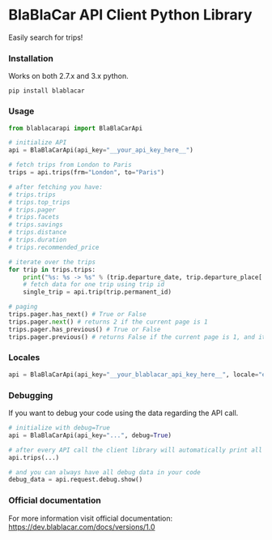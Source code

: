 <h1>BlaBlaCar API Client Python Library</h1>

<p>Easily search for trips!</p>

<h3>Installation</h3>
<p>Works on both 2.7.x and 3.x python.</p>

```
pip install blablacar
```

<h3>Usage</h3>

```python
from blablacarapi import BlaBlaCarApi

# initialize API
api = BlaBlaCarApi(api_key="__your_api_key_here__")

# fetch trips from London to Paris
trips = api.trips(frm="London", to="Paris")

# after fetching you have:
# trips.trips
# trips.top_trips
# trips.pager
# trips.facets
# trips.savings
# trips.distance
# trips.duration
# trips.recommended_price

# iterate over the trips
for trip in trips.trips:
	print("%s: %s -> %s" % (trip.departure_date, trip.departure_place['address'], trip.arrival_place['address']))
	# fetch data for one trip using trip id
	single_trip = api.trip(trip.permanent_id)

# paging
trips.pager.has_next() # True or False
trips.pager.next() # returns 2 if the current page is 1
trips.pager.has_previous() # True or False
trips.pager.previous() # returns False if the current page is 1, and it returns 1 if current page is 2
```

<h3>Locales</h3>

```python
api = BlaBlaCarApi(api_key="__your_blablacar_api_key_here__", locale="en_GB", currency="en_GB")
```

<h3>Debugging</h3>

<p>If you want to debug your code using the data regarding the API call.</p>

```python
# initialize with debug=True
api = BlaBlaCarApi(api_key="...", debug=True)

# after every API call the client library will automatically print all the data to standard output
api.trips(...)

# and you can always have all debug data in your code
debug_data = api.request.debug.show()
```

<h3>Official documentation</h3>

<p>For more information visit official documentation: <a href="https://dev.blablacar.com/docs/versions/1.0">https://dev.blablacar.com/docs/versions/1.0</a></p>
